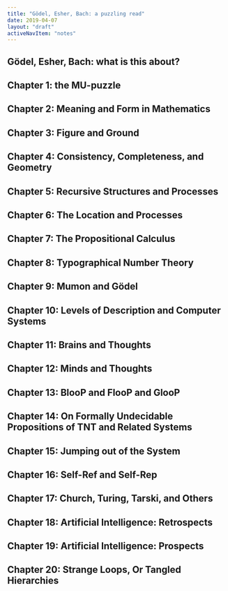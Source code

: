 ```yaml
---
title: "Gödel, Esher, Bach: a puzzling read"
date: 2019-04-07
layout: "draft"
activeNavItem: "notes"
---
```

## Gödel, Esher, Bach: what is this about?

## Chapter 1: the MU-puzzle

## Chapter 2: Meaning and Form in Mathematics

## Chapter 3: Figure and Ground

## Chapter 4: Consistency, Completeness, and Geometry

## Chapter 5: Recursive Structures and Processes

## Chapter 6: The Location and Processes

## Chapter 7: The Propositional Calculus

## Chapter 8: Typographical Number Theory

## Chapter 9: Mumon and Gödel

## Chapter 10: Levels of Description and Computer Systems

## Chapter 11: Brains and Thoughts

## Chapter 12: Minds and Thoughts

## Chapter 13: BlooP and FlooP and GlooP

## Chapter 14: On Formally Undecidable Propositions of TNT and Related Systems

## Chapter 15: Jumping out of the System

## Chapter 16: Self-Ref and Self-Rep

## Chapter 17: Church, Turing, Tarski, and Others

## Chapter 18: Artificial Intelligence: Retrospects

## Chapter 19: Artificial Intelligence: Prospects

## Chapter 20: Strange Loops, Or Tangled Hierarchies
